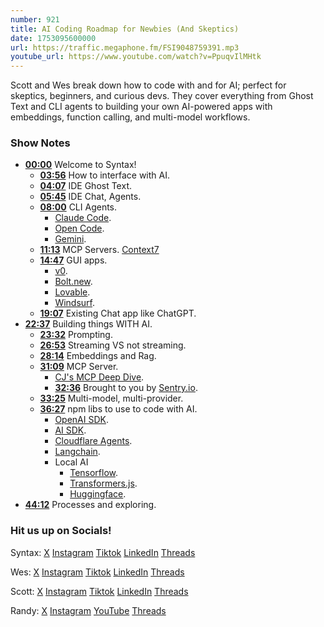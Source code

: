 ```yaml
---
number: 921
title: AI Coding Roadmap for Newbies (And Skeptics)
date: 1753095600000
url: https://traffic.megaphone.fm/FSI9048759391.mp3
youtube_url: https://www.youtube.com/watch?v=PpuqvIlMHtk
---
```

	
Scott and Wes break down how to code with and for AI; perfect for skeptics, beginners, and curious devs. They cover everything from Ghost Text and CLI agents to building your own AI-powered apps with embeddings, function calling, and multi-model workflows.

### Show Notes

* **[00:00](#t=00:00)** Welcome to Syntax!
  * **[03:56](#t=03:56)** How to interface with AI.
  * **[04:07](#t=04:07)** IDE Ghost Text.
  * **[05:45](#t=05:45)** IDE Chat, Agents.
  * **[08:00](#t=08:00)** CLI Agents.
    * [Claude Code](https://docs.anthropic.com/en/docs/claude-code/overview).
    * [Open Code](https://opencode.ai/).
    * [Gemini](https://codeassist.google/).
  * **[11:13](#t=11:13)** MCP Servers.
    [Context7](https://context7.com/)
  * **[14:47](#t=14:47)** GUI apps.
    * [v0](https://v0.dev/).
    * [Bolt.new](https://bolt.new/).
    * [Lovable](https://lovable.dev/).
    * [Windsurf](https://windsurf.com/).
  * **[19:07](#t=19:07)** Existing Chat app like ChatGPT.
* **[22:37](#t=22:37)** Building things WITH AI.
    * **[23:32](#t=23:32)** Prompting.
    * **[26:53](#t=26:53)** Streaming VS not streaming.
    * **[28:14](#t=28:14)** Embeddings and Rag.
    * **[31:09](#t=31:09)** MCP Server.
        * [CJ's MCP Deep Dive](https://www.youtube.com/watch?v=1FqiNnOsrgM).
        * **[32:36](#t=32:36)** Brought to you by [Sentry.io](https://sentry.io/syntax).
    * **[33:25](#t=33:25)** Multi-model, multi-provider.
    * **[36:27](#t=36:27)** npm libs to use to code with AI.
        * [OpenAI SDK](https://platform.openai.com/docs/libraries).
        * [AI SDK](https://ai-sdk.dev/).
        * [Cloudflare Agents](https://agents.cloudflare.com/).
        * [Langchain](https://www.langchain.com/).
        * Local AI
            * [Tensorflow](https://www.tensorflow.org/).
            * [Transformers.js](https://huggingface.co/docs/transformers.js/en/index).
            * [Huggingface](https://huggingface.co/).
* **[44:12](#t=44:12)** Processes and exploring.

### Hit us up on Socials!

Syntax: [X](https://twitter.com/syntaxfm) [Instagram](https://www.instagram.com/syntax_fm/) [Tiktok](https://www.tiktok.com/@syntaxfm) [LinkedIn](https://www.linkedin.com/company/96077407/admin/feed/posts/) [Threads](https://www.threads.net/@syntax_fm)

Wes: [X](https://twitter.com/wesbos) [Instagram](https://www.instagram.com/wesbos/) [Tiktok](https://www.tiktok.com/@wesbos) [LinkedIn](https://www.linkedin.com/in/wesbos/) [Threads](https://www.threads.net/@wesbos)

Scott: [X](https://twitter.com/stolinski) [Instagram](https://www.instagram.com/stolinski/) [Tiktok](https://www.tiktok.com/@stolinski) [LinkedIn](https://www.linkedin.com/in/stolinski/) [Threads](https://www.threads.net/@stolinski)

Randy: [X](https://twitter.com/randyrektor) [Instagram](https://www.instagram.com/randyrektor/) [YouTube](https://www.youtube.com/@randyrektor) [Threads](https://www.threads.net/@randyrektor)